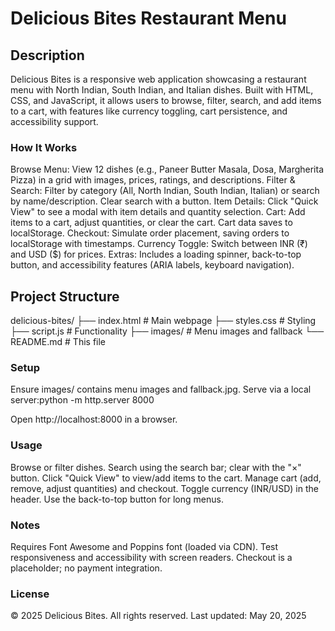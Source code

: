 # Delicious Bites Restaurant Menu
## Description
Delicious Bites is a responsive web application showcasing a restaurant menu with North Indian, South Indian, and Italian dishes. Built with HTML, CSS, and JavaScript, it allows users to browse, filter, search, and add items to a cart, with features like currency toggling, cart persistence, and accessibility support.

### How It Works

Browse Menu: View 12 dishes (e.g., Paneer Butter Masala, Dosa, Margherita Pizza) in a grid with images, prices, ratings, and descriptions.
Filter & Search: Filter by category (All, North Indian, South Indian, Italian) or search by name/description. Clear search with a button.
Item Details: Click "Quick View" to see a modal with item details and quantity selection.
Cart: Add items to a cart, adjust quantities, or clear the cart. Cart data saves to localStorage.
Checkout: Simulate order placement, saving orders to localStorage with timestamps.
Currency Toggle: Switch between INR (₹) and USD ($) for prices.
Extras: Includes a loading spinner, back-to-top button, and accessibility features (ARIA labels, keyboard navigation).

## Project Structure
delicious-bites/
├── index.html        # Main webpage
├── styles.css        # Styling
├── script.js         # Functionality
├── images/           # Menu images and fallback
└── README.md         # This file

### Setup

Ensure images/ contains menu images and fallback.jpg.
Serve via a local server:python -m http.server 8000


Open http://localhost:8000 in a browser.

### Usage

Browse or filter dishes.
Search using the search bar; clear with the "×" button.
Click "Quick View" to view/add items to the cart.
Manage cart (add, remove, adjust quantities) and checkout.
Toggle currency (INR/USD) in the header.
Use the back-to-top button for long menus.

### Notes

Requires Font Awesome and Poppins font (loaded via CDN).
Test responsiveness and accessibility with screen readers.
Checkout is a placeholder; no payment integration.

### License
© 2025 Delicious Bites. All rights reserved.
Last updated: May 20, 2025
